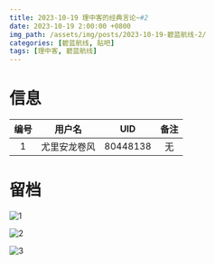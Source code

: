 ```yaml
---
title: 2023-10-19 理中客的经典言论~#2
date: 2023-10-19 2:00:00 +0800
img_path: /assets/img/posts/2023-10-19-碧蓝航线-2/
categories: [碧蓝航线, 贴吧]
tags: [理中客, 碧蓝航线]
---
```


# 信息

| 编号 |    用户名    |   UID    | 备注 |
| :--: | :----------: | :------: | :--: |
|  1   | 尤里安龙卷风 | 80448138 |  无  |

# 留档

![1](1.jpg)

![2](2.jpg)

![3](3.jpg)